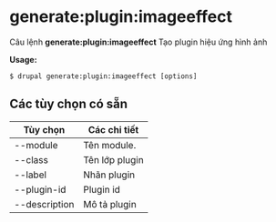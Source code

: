 # generate:plugin:imageeffect
Câu lệnh **generate:plugin:imageeffect** Tạo plugin hiệu ứng hình ảnh

**Usage:**
```
$ drupal generate:plugin:imageeffect [options] 
```

## Các tùy chọn có sẵn
Tùy chọn | Các chi tiết
-------|-------------
--module | Tên module.
--class | Tên lớp plugin
--label | Nhãn plugin
--plugin-id | Plugin id
--description | Mô tả plugin
